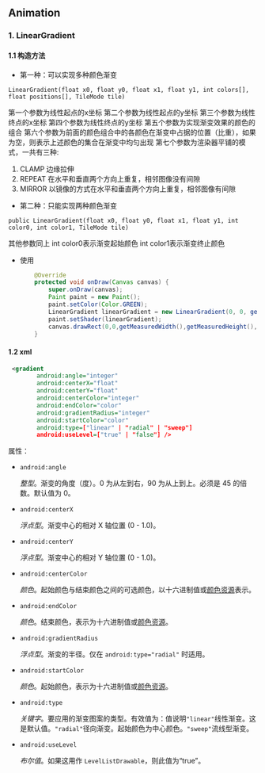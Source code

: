## Animation



### 1. LinearGradient

#### 1.1 构造方法

* 第一种：可以实现多种颜色渐变

`LinearGradient(float x0, float y0, float x1, float y1, int colors[], float positions[], TileMode tile)`

第一个参数为线性起点的x坐标
第二个参数为线性起点的y坐标
第三个参数为线性终点的x坐标
第四个参数为线性终点的y坐标
第五个参数为实现渐变效果的颜色的组合
第六个参数为前面的颜色组合中的各颜色在渐变中占据的位置（比重），如果为空，则表示上述颜色的集合在渐变中均匀出现
第七个参数为渲染器平铺的模式，一共有三种:

1. CLAMP
    边缘拉伸
2. REPEAT
    在水平和垂直两个方向上重复，相邻图像没有间隙
3. MIRROR
    以镜像的方式在水平和垂直两个方向上重复，相邻图像有间隙

* 第二种：只能实现两种颜色渐变

`public LinearGradient(float x0, float y0, float x1, float y1, int color0, int color1, TileMode tile)`

其他参数同上
int color0表示渐变起始颜色
int color1表示渐变终止颜色

* 使用

  ```java
      @Override
      protected void onDraw(Canvas canvas) {
          super.onDraw(canvas);
          Paint paint = new Paint();
          paint.setColor(Color.GREEN);
          LinearGradient linearGradient = new LinearGradient(0, 0, getMeasuredWidth(), 0,new int[]{Color.RED, Color.WHITE, Color.BLUE}, null, LinearGradient.TileMode.CLAMP);
          paint.setShader(linearGradient);
          canvas.drawRect(0,0,getMeasuredWidth(),getMeasuredHeight(),paint);
      }
  ```


#### 1.2 xml

```xml
 <gradient
        android:angle="integer"
        android:centerX="float"
        android:centerY="float"
        android:centerColor="integer"
        android:endColor="color"
        android:gradientRadius="integer"
        android:startColor="color"
        android:type=["linear" | "radial" | "sweep"]
        android:useLevel=["true" | "false"] />
```



属性：

- `android:angle`

  *整型*。渐变的角度（度）。0 为从左到右，90 为从上到上。必须是 45 的倍数。默认值为 0。

- `android:centerX`

  *浮点型*。渐变中心的相对 X 轴位置 (0 - 1.0)。

- `android:centerY`

  *浮点型*。渐变中心的相对 Y 轴位置 (0 - 1.0)。

- `android:centerColor`

  *颜色*。起始颜色与结束颜色之间的可选颜色，以十六进制值或[颜色资源](https://developer.android.com/guide/topics/resources/more-resources.html#Color)表示。

- `android:endColor`

  *颜色*。结束颜色，表示为十六进制值或[颜色资源](https://developer.android.com/guide/topics/resources/more-resources.html#Color)。

- `android:gradientRadius`

  *浮点型*。渐变的半径。仅在 `android:type="radial"` 时适用。

- `android:startColor`

  *颜色*。起始颜色，表示为十六进制值或[颜色资源](https://developer.android.com/guide/topics/resources/more-resources.html#Color)。

- `android:type`

  *关键字*。要应用的渐变图案的类型。有效值为：值说明`"linear"`线性渐变。这是默认值。`"radial"`径向渐变。起始颜色为中心颜色。`"sweep"`流线型渐变。

- `android:useLevel`

  *布尔值*。如果这用作 `LevelListDrawable`，则此值为“true”。

